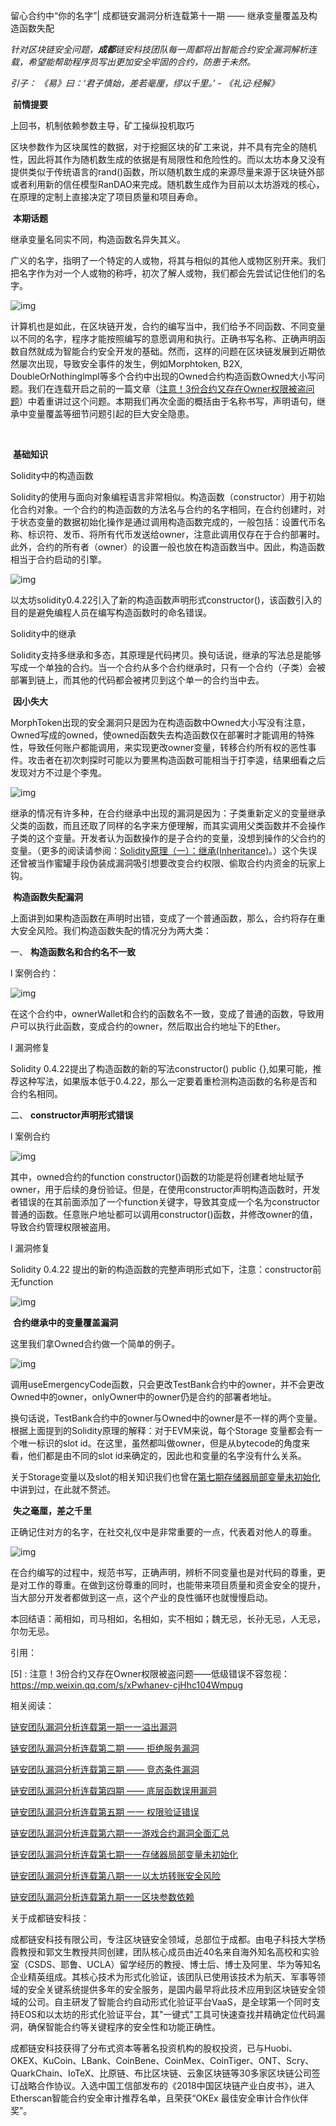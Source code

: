 留心合约中“你的名字”| 成都链安漏洞分析连载第十一期 —— 继承变量覆盖及构造函数失配

*针对区块链安全问题，**成都**链安科技团队每一周都将出智能合约安全漏洞解析连载，希望能帮助程序员写出更加安全牢固的合约，防患于未然。*

 

*引子：* *《易》曰：‘君子慎始，差若毫厘，缪以千里。’* *-* *《礼记·经解》*

 

 

​                                   **前情提要**

上回书，机制依赖参数主导，矿工操纵投机取巧

区块参数作为区块属性的数据，对于挖掘区块的矿工来说，并不具有完全的随机性，因此将其作为随机数生成的依据是有局限性和危险性的。而以太坊本身又没有提供类似于传统语言的rand()函数，所以随机数生成的来源尽量来源于区块链外部或者利用新的信任模型RanDAO来完成。随机数生成作为目前以太坊游戏的核心，在原理的定制上直接决定了项目质量和项目寿命。

 

​                                 **本期话题**

继承变量名同实不同，构造函数名异失其义。

 

广义的名字，指明了一个特定的人或物，将其与相似的其他人或物区别开来。我们把名字作为对一个人或物的称呼，初次了解人或物，我们都会先尝试记住他们的名字。

![img](./img/11-1.png) 

计算机也是如此，在区块链开发，合约的编写当中，我们给予不同函数、不同变量以不同的名字，程序才能按照编写的意愿调用和执行。正确书写名称、正确声明函数自然就成为智能合约安全开发的基础。然而，这样的问题在区块链发展到近期依然屡次出现，导致安全事件的发生，例如Morphtoken, B2X, DoubleOrNothinglmpl等多个合约中出现的Owned合约构造函数Owned大小写问题。我们在连载开启之前的一篇文章（[注意！3份合约又存在Owner权限被盗问题](https://mp.weixin.qq.com/s/xPwhanev-cjHhc104Wmpug)）中着重讲过这个问题。本期我们再次全面的概括由于名称书写，声明语句，继承中变量覆盖等细节问题引起的巨大安全隐患。

​                                     

​                                    **基础知识**

Solidity中的构造函数

Solidity的使用与面向对象编程语言非常相似。构造函数（constructor）用于初始化合约对象。一个合约的构造函数的方法名与合约的名字相同，在合约创建时，对于状态变量的数据初始化操作是通过调用构造函数完成的，一般包括：设置代币名称、标识符、发币、将所有代币发送给owner，注意此调用仅存在于合约部署时。此外，合约的所有者（owner）的设置一般也放在构造函数当中。因此，构造函数相当于合约启动的引擎。

![img](./img/11-2.png) 

 

以太坊solidity0.4.22引入了新的构造函数声明形式constructor()，该函数引入的目的是避免编程人员在编写构造函数时的命名错误。

 

Solidity中的继承

Solidity支持多继承和多态，其原理是代码拷贝。换句话说，继承的写法总是能够写成一个单独的合约。当一个合约从多个合约继承时，只有一个合约（子类）会被部署到链上，而其他的代码都会被拷贝到这个单一的合约当中去。

 

​                                 **因小失大**

MorphToken出现的安全漏洞只是因为在构造函数中Owned大小写没有注意，Owned写成的owned，使owned函数失去构造函数仅在部署时才能调用的特殊性，导致任何账户都能调用，来实现更改owner变量，转移合约所有权的恶性事件。攻击者在初次刺探时可能以为要黑构造函数可能相当于打李逵，结果细看之后发现对方不过是个李鬼。

![img](./img/11-3.png) 

继承的情况有许多种，在合约继承中出现的漏洞是因为：子类重新定义的变量继承父类的函数，而且还取了同样的名字来方便理解，而其实调用父类函数并不会操作子类的这个变量。开发者认为函数操作的是子合约的变量，没想到操作的父合约的变量。（更多的阅读请参阅：[Solidity原理（一）：继承(Inheritance)](https://blog.csdn.net/Programmer_CJC/article/details/80042261)。）这个失误还曾被当作蜜罐手段伪装成漏洞吸引想要改变合约权限、偷取合约内资金的玩家上钩。

 

 

​                               **构造函数失配漏洞**

上面讲到如果构造函数在声明时出错，变成了一个普通函数，那么，合约将存在重大安全风险。我们构造函数失配的情况分为两大类：

一、 **构造函数名和合约名不一致**

 

l 案例合约：

![img](./img/11-4.png) 

在这个合约中，ownerWallet和合约的函数名不一致，变成了普通的函数，导致用户可以执行此函数，变成合约的owner，然后取出合约地址下的Ether。

 

l 漏洞修复

Solidity 0.4.22提出了构造函数的新的写法constructor() public {},如果可能，推荐这种写法，如果版本低于0.4.22，那么一定要着重检测构造函数的名称是否和合约名相同。

 

 

二、 **c****onstructor****声明形式错误**

 

l 案例合约

![img](./img/11-5.png) 

其中，owned合约的function constructor()函数的功能是将创建者地址赋予owner，用于后续的身份验证。但是，在使用constructor声明构造函数时，开发者错误的在其前面添加了一个function关键字，导致其变成一个名为constructor普通的函数。任意账户地址都可以调用constructor()函数，并修改owner的值，导致合约管理权限被盗用。

 

l 漏洞修复

Solidity 0.4.22 提出的新的构造函数的完整声明形式如下，注意：constructor前无function

![img](./img/11-6.png) 

 

 

​                           **合约继承中的变量覆盖漏洞**

这里我们拿Owned合约做一个简单的例子。

![img](./img/11-7.png) 

 

调用useEmergencyCode函数，只会更改TestBank合约中的owner，并不会更改Owned中的owner，onlyOwner中的owner仍是合约的部署者地址。

换句话说，TestBank合约中的owner与Owned中的owner是不一样的两个变量。根据上面提到的Solidity原理的解释：对于EVM来说，每个Storage 变量都会有一个唯一标识的slot id。在这里，虽然都叫做owner，但是从bytecode的角度来看，他们都是由不同的slot id来确定的，因此也和变量的名字没有什么关系。

关于Storage变量以及slot的相关知识我们也曾在[第七期存储器局部变量未初始化](https://mp.weixin.qq.com/s/2t7ZpoEMChPXc2B0rmz4hg)中讲到过，在此就不赘述。

 

​                              **失之毫厘，差之千里**

正确记住对方的名字，在社交礼仪中是非常重要的一点，代表着对他人的尊重。

![img](./img/11-8.png) 

在合约编写的过程中，规范书写，正确声明，辨析不同变量也是对代码的尊重，更是对工作的尊重。在做到这份尊重的同时，也能带来项目质量和资金安全的提升，当大部分开发者都做到这一点，这个产业的良性循环也就慢慢启动。

本回结语：蔺相如，司马相如，名相如，实不相如；魏无忌，长孙无忌，人无忌，尔勿无忌。

 

引用：

[1]: Solidity原理（一）：继承(Inheritance)：<https://blog.csdn.net/Programmer_CJC/article/details/80042261

 

[2]: 以太坊蜜罐智能合约分析：<https://paper.seebug.org/631/

 

[3]: Solidity语法---以太坊智能合约生命周期：<https://www.jianshu.com/p/61e2d9e31aab

 

[4]: 深入理解Solidity：<https://solidity-cn.readthedocs.io/zh/develop/solidity-in-depth.html

 

[5] : 注意！3份合约又存在Owner权限被盗问题——低级错误不容忽视：<https://mp.weixin.qq.com/s/xPwhanev-cjHhc104Wmpug> 

 

 

相关阅读：

[链安团队漏洞分析连载第一期一一溢出漏洞](#rd)

[链安团队漏洞分析连载第二期 —— 拒绝服务漏洞](#rd)

[链安团队漏洞分析连载第三期 —— 竞态条件漏洞](#rd)

[链安团队漏洞分析连载第四期 —— 底层函数误用漏洞](#rd)

[链安团队漏洞分析连载第五期 一一 权限验证错误](#rd)

[链安团队漏洞分析连载第六期一一游戏合约漏洞全面汇总](#rd)

[链安团队漏洞分析连载第七期一一存储器局部变量未初始化](#rd)

[链安团队漏洞分析连载第八期一一以太坊转账安全风险](#rd)

[链安团队漏洞分析连载第九期一一区块参数依赖](#rd)

 

关于成都链安科技：

成都链安科技有限公司，专注区块链安全领域，总部位于成都。由电子科技大学杨霞教授和郭文生教授共同创建，团队核心成员由近40名来自海外知名高校和实验室（CSDS、耶鲁、UCLA）留学经历的教授、博士后、博士及阿里、华为等知名企业精英组成。其核心技术为形式化验证，该团队已使用该技术为航天、军事等领域的安全关键系统提供多年的安全服务，是国内最早将此技术应用到区块链安全领域的公司。自主研发了智能合约自动形式化验证平台VaaS，是全球第一个同时支持EOS和以太坊的形式化验证平台，其"一键式"工具可快速查找并精确定位代码漏洞，确保智能合约等关键程序的安全性和功能正确性。

成都链安科技获得了分布式资本等著名投资机构的股权投资，已与Huobi、OKEX、KuCoin、LBank、CoinBene、CoinMex、CoinTiger、ONT、Scry、QuarkChain、IoTeX、比原链、布比区块链、云象区块链等30多家区块链公司签订战略合作协议。入选中国工信部发布的《2018中国区块链产业白皮书》，进入Etherscan智能合约安全审计推荐名单，且荣获“OKEx 最佳安全审计合作伙伴奖”。

 

 